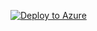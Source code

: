 [![Deploy to Azure](https://aka.ms/deploytoazurebutton)](https://portal.azure.com/#create/Microsoft.Template/uri/https%3A%2F%2Fgithub.com%2Fhiroyay-ms%2FServer-Migration-Hands-on-Lab%2Fblob%2Fhiroyay%2FHands-on%2520lab%2Fazure-templates%2F02-vnet-three-subnets%2Fvnet-deploy.json)